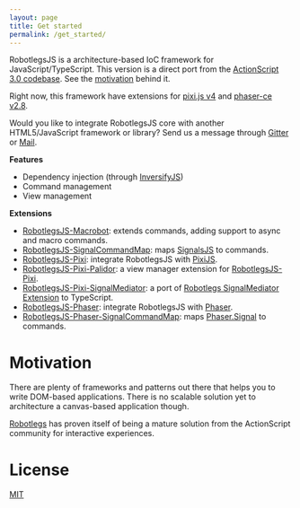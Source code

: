 ```yaml
---
layout: page
title: Get started
permalink: /get_started/
---
```


RobotlegsJS is a architecture-based IoC framework for JavaScript/TypeScript. This
version is a direct port from the [ActionScript 3.0 codebase](https://github.com/robotlegs/robotlegs-framework).
See the [motivation](#motivation) behind it.

Right now, this framework have extensions for [pixi.js v4](http://www.pixijs.com) and
[phaser-ce v2.8](http://phaser.io).

Would you like to integrate RobotlegsJS core with another HTML5/JavaScript framework or library? Send us a message through [Gitter](https://gitter.im/RobotlegsJS/RobotlegsJS) or [Mail](mailto:contact@robotlegsjs.io).

**Features**

- Dependency injection (through [InversifyJS](https://github.com/inversify/InversifyJS))
- Command management
- View management

**Extensions**

- [RobotlegsJS-Macrobot](https://github.com/RobotlegsJS/RobotlegsJS-Macrobot): extends commands, adding support to async and macro commands.
- [RobotlegsJS-SignalCommandMap](https://github.com/RobotlegsJS/RobotlegsJS-SignalCommandMap): maps [SignalsJS](https://github.com/RobotlegsJS/SignalsJS) to commands.
- [RobotlegsJS-Pixi](https://github.com/RobotlegsJS/RobotlegsJS-Pixi): integrate RobotlegsJS with [PixiJS](http://www.pixijs.com).
- [RobotlegsJS-Pixi-Palidor](https://github.com/RobotlegsJS/RobotlegsJS-Pixi-Palidor): a view manager extension for [RobotlegsJS-Pixi](https://github.com/RobotlegsJS/RobotlegsJS-Pixi).
- [RobotlegsJS-Pixi-SignalMediator](https://github.com/RobotlegsJS/RobotlegsJS-Pixi-SignalMediator): a port of [Robotlegs SignalMediator Extension](https://github.com/MrDodson/robotlegs-extensions-SignalMediator) to TypeScript.
- [RobotlegsJS-Phaser](https://github.com/RobotlegsJS/RobotlegsJS-Phaser): integrate RobotlegsJS with [Phaser](http://phaser.io).
- [RobotlegsJS-Phaser-SignalCommandMap](https://github.com/RobotlegsJS/RobotlegsJS-Phaser-SignalCommandMap): maps [Phaser.Signal](https://photonstorm.github.io/phaser-ce/Phaser.Signal.html) to commands.

Motivation
===

There are plenty of frameworks and patterns out there that helps you to write
DOM-based applications. There is no scalable solution yet to architecture a
canvas-based application though.

[Robotlegs](http://www.robotlegs.org) has proven itself of being a mature solution from the ActionScript
community for interactive experiences.

License
===

[MIT](https://github.com/RobotlegsJS/RobotlegsJS/blob/master/LICENSE)